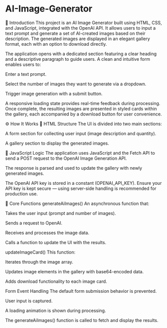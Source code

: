 # AI-Image-Generator



🧠 Introduction
This project is an AI Image Generator built using HTML, CSS, and JavaScript, integrated with the OpenAI API. It allows users to input a text prompt and generate a set of AI-created images based on their description. The generated images are displayed in an elegant gallery format, each with an option to download directly.

The application opens with a dedicated section featuring a clear heading and a descriptive paragraph to guide users. A clean and intuitive form enables users to:

Enter a text prompt.

Select the number of images they want to generate via a dropdown.

Trigger image generation with a submit button.

A responsive loading state provides real-time feedback during processing. Once complete, the resulting images are presented in styled cards within the gallery, each accompanied by a download button for user convenience.

⚙️ How It Works
🔧 HTML Structure
The UI is divided into two main sections:

A form section for collecting user input (image description and quantity).

A gallery section to display the generated images.

🧠 JavaScript Logic
The application uses JavaScript and the Fetch API to send a POST request to the OpenAI Image Generation API.

The response is parsed and used to update the gallery with newly generated images.

The OpenAI API key is stored in a constant (OPENAI_API_KEY). Ensure your API key is kept secure — using server-side handling is recommended for production use.

🔁 Core Functions
generateAiImages()
An asynchronous function that:

Takes the user input (prompt and number of images).

Sends a request to OpenAI.

Receives and processes the image data.

Calls a function to update the UI with the results.

updateImageCard()
This function:

Iterates through the image array.

Updates image elements in the gallery with base64-encoded data.

Adds download functionality to each image card.

Form Event Handling
The default form submission behavior is prevented.

User input is captured.

A loading animation is shown during processing.

The generateAiImages() function is called to fetch and display the results.
